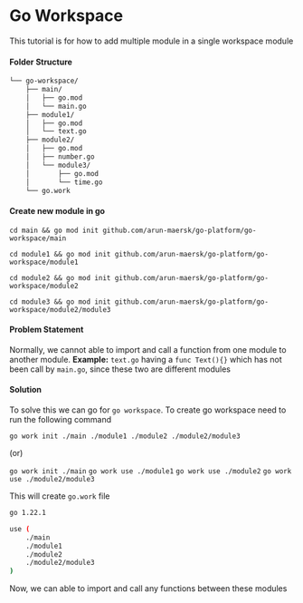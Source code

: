 # Go Workspace

This tutorial is for how to add multiple module in a single workspace module

#### Folder Structure

```bash
└── go-workspace/
    ├── main/
    │   ├── go.mod
    │   └── main.go 
    ├── module1/
    │   ├── go.mod
    │   └── text.go
    ├── module2/
    │   ├── go.mod
    │   ├── number.go
    │   └── module3/
    │       ├── go.mod
    │       └── time.go
    └── go.work
```

#### Create new module in go 

`cd main && go mod init github.com/arun-maersk/go-platform/go-workspace/main`

`cd module1 && go mod init github.com/arun-maersk/go-platform/go-workspace/module1`

`cd module2 && go mod init github.com/arun-maersk/go-platform/go-workspace/module2`

`cd module3 && go mod init github.com/arun-maersk/go-platform/go-workspace/module2/module3`

#### Problem Statement
Normally, we cannot able to import and call a function from one module to another module. 
<b>Example:</b> `text.go` having a `func Text(){}` which has not been call by `main.go`, since these two are different modules

#### Solution
To solve this we can go for `go workspace`. To create go workspace need to run the following command

`go work init ./main ./module1 ./module2 ./module2/module3`

(or)

`go work init ./main`
`go work use ./module1`
`go work use ./module2`
`go work use ./module2/module3`


This will create `go.work` file

```bash
go 1.22.1

use (
	./main
	./module1
	./module2
	./module2/module3
)
```

Now, we can able to import and call any functions between these modules

